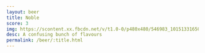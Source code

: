 ```yaml
---
layout: beer
title: Noble
score: 3
img: https://scontent.xx.fbcdn.net/v/t1.0-0/p480x480/546983_10151331650653745_1841706536_n.jpg?oh=41e72d5b40532a5058194b196cff813c&oe=58869BAC
desc: A confusing bunch of flavours
permalink: /beer/:title.html
---
```

